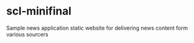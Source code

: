 # scl-minifinal

Sample news application static website for delivering news content form various sourcers
